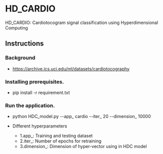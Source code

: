 # HD_CARDIO
HD_CARDIO: Cardiotocogram signal classification using Hyperdimensional Computing

## Instructions

### Background
 - https://archive.ics.uci.edu/ml/datasets/cardiotocography

### Installing prerequisites.
 - pip install -r requirement.txt

### Run the application.
 - python HDC_model.py --app_ cardio --iter_ 20 --dimension_ 10000

 - Different hyperparameters
    - 1.app_: Training and testing dataset
    -  2.iter_: Number of epochs for retraining
    -   3.dimension_: Dimension of hyper-vector using in HDC model
